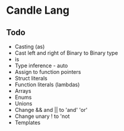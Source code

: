 # Candle Lang

## Todo

- Casting (as)
- Cast left and right of Binary to Binary type
- is
- Type inference - auto
- Assign to function pointers 
- Struct literals
- Function literals (lambdas)
- Arrays
- Enums
- Unions
- Change && and || to 'and' 'or'
- Change unary ! to 'not
- Templates